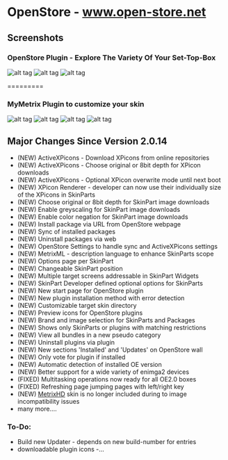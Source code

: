OpenStore - www.open-store.net
=========

## Screenshots

### OpenStore Plugin - Explore The Variety Of Your Set-Top-Box
![alt tag](http://open-store.net/info/Screenshots/Plugin/OpenStore/Categories2.jpg)
![alt tag](http://open-store.net/info/Screenshots/Plugin/OpenStore/Browse1.jpg)
![alt tag](http://open-store.net/info/Screenshots/Plugin/OpenStore/Browse7.jpg)


=========

### MyMetrix Plugin to customize your skin
![alt tag](http://open-store.net/info/Screenshots/Plugin/MyMetrix/MyMetrix.jpg)
![alt tag](http://open-store.net/info/Screenshots/Plugin/MyMetrix/MyMetrixCategories.jpg)
![alt tag](http://open-store.net/info/Screenshots/Plugin/MyMetrix/MySkinParts1.jpg)
![alt tag](http://open-store.net/info/Screenshots/Plugin/MyMetrix/SkinPartsSettingsPage.jpg?raw=true)


## Major Changes Since Version 2.0.14
- (NEW) ActiveXPicons - Download XPicons from online repositories
- (NEW) ActiveXPicons - Choose original or 8bit depth for XPicon downloads
- (NEW) ActiveXPicons - Optional XPicon overwrite mode until next boot
- (NEW) XPicon Renderer - developer can now use their individually size of the XPicons in SkinParts
- (NEW) Choose original or 8bit depth for SkinPart image downloads
- (NEW) Enable greyscaling for SkinPart image downloads
- (NEW) Enable color negation for SkinPart image downloads
- (NEW) Install package via URL from OpenStore webpage
- (NEW) Sync of installed packages
- (NEW) Uninstall packages via web
- (NEW) OpenStore Settings to handle sync and ActiveXPicons settings
- (NEW) MetrixML - description language to enhance SkinParts scope
- (NEW) Options page per SkinPart
- (NEW) Changeable SkinPart position
- (NEW) Multiple target screens addressable in SkinPart Widgets
- (NEW) SkinPart Developer defined optional options for SkinParts
- (NEW) New start page for OpenStore plugin
- (NEW) New plugin installation method with error detection
- (NEW) Customizable target skin directory
- (NEW) Preview icons for OpenStore plugins
- (NEW) Brand and image selection for SkinParts and Packages
- (NEW) Shows only SkinParts or plugins with matching restrictions
- (NEW) View all bundles in a new pseudo category
- (NEW) Uninstall plugins via plugin
- (NEW) New sections 'Installed' and 'Updates' on OpenStore wall
- (NEW) Only vote for plugin if installed
- (NEW) Automatic detection of installed OE version
- (NEW) Better support for a wide variety of enimga2 devices
- (FIXED) Multitasking operations now ready for all OE2.0 boxes
- (FIXED) Refreshing page jumping pages with left/right key
- (NEW) [MetrixHD](https://github.com/iMaxxx/MetrixHD-VTi) skin is no longer included during to image incompatibility issues
- many more....

### To-Do:
- Build new Updater - depends on new build-number for entries
- downloadable plugin icons
-...

